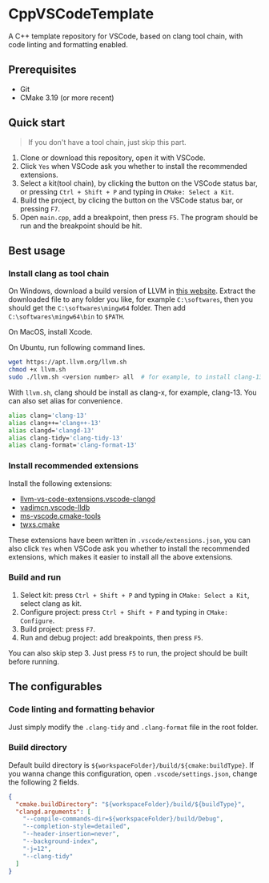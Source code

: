 # CppVSCodeTemplate

A C++ template repository for VSCode, based on clang tool chain, with code linting and formatting enabled.

## Prerequisites

- Git
- CMake 3.19 (or more recent)

## Quick start

> If you don't have a tool chain, just skip this part.

1. Clone or download this repository, open it with VSCode.
2. Click `Yes` when VSCode ask you whether to install the recommended extensions.
3. Select a kit(tool chain), by clicking the button on the VSCode status bar, or pressing `Ctrl + Shift + P` and typing in `CMake: Select a Kit`.
4. Build the project, by clicing the button on the VSCode status bar, or pressing `F7`.
5. Open `main.cpp`, add a breakpoint, then press `F5`. The program should be run and the breakpoint should be hit.

## Best usage

### Install clang as tool chain

On Windows, download a build version of LLVM in [this website](https://github.com/brechtsanders/winlibs_mingw/releases/). Extract the downloaded file to any folder you like, for example `C:\softwares`, then you should get the `C:\softwares\mingw64` folder. Then add `C:\softwares\mingw64\bin` to `$PATH`.

On MacOS, install Xcode.

On Ubuntu, run following command lines.

```bash
wget https://apt.llvm.org/llvm.sh
chmod +x llvm.sh
sudo ./llvm.sh <version number> all  # for example, to install clang-13, run: sudo ./llvm.sh 13 all
```

With `llvm.sh`, clang should be install as clang-x, for example, clang-13. You can also set alias for convenience.

```bash
alias clang='clang-13'
alias clang++='clang++-13'
alias clangd='clangd-13'
alias clang-tidy='clang-tidy-13'
alias clang-format='clang-format-13'
```

### Install recommended extensions

Install the following extensions:

- [llvm-vs-code-extensions.vscode-clangd](https://marketplace.visualstudio.com/items?itemName=llvm-vs-code-extensions.vscode-clangd)
- [vadimcn.vscode-lldb](https://marketplace.visualstudio.com/items?itemName=vadimcn.vscode-lldb)
- [ms-vscode.cmake-tools](https://marketplace.visualstudio.com/items?itemName=ms-vscode.cmake-tools)
- [twxs.cmake](https://marketplace.visualstudio.com/items?itemName=twxs.cmake)

These extensions have been written in `.vscode/extensions.json`, you can also click `Yes` when VSCode ask you whether to install the recommended extensions, which makes it easier to install all the above extensions.

### Build and run

1. Select kit: press `Ctrl + Shift + P` and typing in `CMake: Select a Kit`, select clang as kit.
2. Configure project: press `Ctrl + Shift + P` and typing in `CMake: Configure`.
3. Build project: press `F7`.
4. Run and debug project: add breakpoints, then press `F5`.

You can also skip step 3. Just press `F5` to run, the project should be built before running.

## The configurables

### Code linting and formatting behavior

Just simply modify the `.clang-tidy` and `.clang-format` file in the root folder.

### Build directory

Default build directory is `${workspaceFolder}/build/${cmake:buildType}`. If you wanna change this configuration, open `.vscode/settings.json`, change the following 2 fields.

```json
{
  "cmake.buildDirectory": "${workspaceFolder}/build/${buildType}",
  "clangd.arguments": [
    "--compile-commands-dir=${workspaceFolder}/build/Debug",
    "--completion-style=detailed",
    "--header-insertion=never",
    "--background-index",
    "-j=12",
    "--clang-tidy"
  ]
}
```
